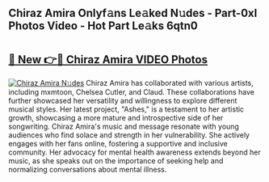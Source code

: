 ## Chiraz Amira Onlyf𝚊ns Le𝚊ked N𝚞des - Part-0xI Photos Video - Hot Part Le𝚊ks 6qtn0

# <h2><a href="http://ab51627.deff.icu/?id=Chiraz+Amira">🔗 New 👉🔴 Chiraz Amira VIDEO Photos</a></h2>

[![Chiraz Amira N𝚞des](https://i.imgur.com/rIISA9y.gif)](http://ab51627.deff.icu/?id=Chiraz+Amira)
Chiraz Amira has collaborated with various artists, including mxmtoon, Chelsea Cutler, and Claud. These collaborations have further showcased her versatility and willingness to explore different musical styles. Her latest project, "Ashes," is a testament to her artistic growth, showcasing a more mature and introspective side of her songwriting. Chiraz Amira's music and message resonate with young audiences who find solace and strength in her vulnerability. She actively engages with her fans online, fostering a supportive and inclusive community. Her advocacy for mental health awareness extends beyond her music, as she speaks out on the importance of seeking help and normalizing conversations about mental illness.
